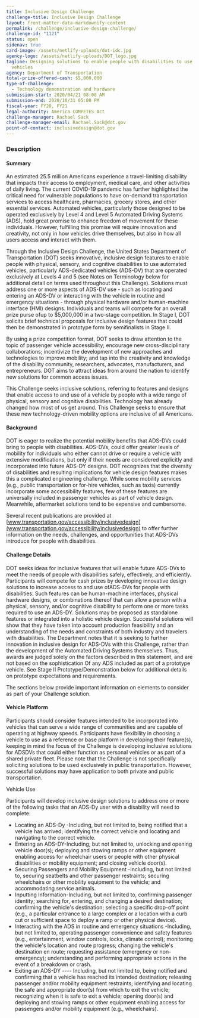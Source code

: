 ```yaml
---
title: Inclusive Design Challenge
challenge-title: Inclusive Design Challenge
layout: front-matter-data-markdownify-content
permalink: /challenge/inclusive-design-challenge/
challenge-id: "1121"
status: open
sidenav: true
card-image: /assets/netlify-uploads/dot-idc.jpg
agency-logo: /assets/netlify-uploads/DOT_logo.jpg
tagline: Designing solutions to enable people with disabilities to use automated
  vehicles
agency: Department of Transportation
total-prize-offered-cash: $5,000,000
type-of-challenge:
  - Technology demonstration and hardware
submission-start: 2020/04/21 08:00 AM
submission-end: 2020/10/31 05:00 PM
fiscal-year: FY20, FY21
legal-authority: America COMPETES Act
challenge-manager: Rachael Sack
challenge-manager-email: Rachael.Sack@dot.gov
point-of-contact: inclusivedesign@dot.gov
---
```

### Description

#### Summary

An estimated 25.5 million Americans experience a travel-limiting disability that impacts their access to employment, medical care, and other activities of daily living. The current COVID-19 pandemic has further highlighted the critical need for vulnerable populations to have on-demand transportation services to access healthcare, pharmacies, grocery stores, and other essential services. Automated vehicles, particularly those designed to be operated exclusively by Level 4 and Level 5 Automated Driving Systems (ADS), hold great promise to enhance freedom of movement for these individuals. However, fulfilling this promise will require innovation and creativity, not only in how vehicles drive themselves, but also in how all users access and interact with them.

Through the Inclusive Design Challenge, the United States Department of Transportation (DOT) seeks innovative, inclusive design features to enable people with physical, sensory, and cognitive disabilities to use automated vehicles, particularly ADS-dedicated vehicles (ADS-DV) that are operated exclusively at Levels 4 and 5 (see Notes on Terminology below for additional detail on terms used throughout this Challenge). Solutions must address one or more aspects of ADS-DV use - such as locating and entering an ADS-DV or interacting with the vehicle in routine and emergency situations - through physical hardware and/or human-machine interface (HMI) designs. Individuals and teams will compete for an overall prize purse ofup to $5,000,000 in a two-stage competition. In Stage I, DOT solicits brief technical proposals for inclusive design features that could then be demonstrated in prototype form by semifinalists in Stage II.

By using a prize competition format, DOT seeks to draw attention to the topic of passenger vehicle accessibility; encourage new cross-disciplinary collaborations; incentivize the development of new approaches and technologies to improve mobility; and tap into the creativity and knowledge of the disability community, researchers, advocates, manufacturers, and entrepreneurs. DOT aims to attract ideas from around the nation to identify new solutions for common access issues.

This Challenge seeks inclusive solutions, referring to features and designs that enable access to and use of a vehicle by people with a wide range of physical, sensory and cognitive disabilities. Technology has already changed how most of us get around. This Challenge seeks to ensure that these new technology-driven mobility options are inclusive of all Americans.

#### Background

DOT is eager to realize the potential mobility benefits that ADS-DVs could bring to people with disabilities. ADS-DVs, could offer greater levels of mobility for individuals who either cannot drive or require a vehicle with extensive modifications, but only if their needs are considered explicitly and incorporated into future ADS-DY designs. DOT recognizes that the diversity of disabilities and resulting implications for vehicle design features makes this a complicated engineering challenge. While some mobility services (e.g., public transportation or for-hire vehicles, such as taxis) currently incorporate some accessibility features, few of these features are universally included in passenger vehicles as part of vehicle design. Meanwhile, aftermarket solutions tend to be expensive and cumbersome.

Several recent publications are provided at [www.transportation.gov/accessibility/inclusivedesign](www.transportation.gov/accessibility/inclusivedesign) to offer further information on the needs, challenges, and opportunities that ADS-DVs introduce for people with disabilities.

#### Challenge Details

DOT seeks ideas for inclusive features that will enable future ADS-DVs to meet the needs of people with disabilities safely, effectively, and efficiently. Participants will compete for cash prizes by developing innovative design solutions to increase access to and use ofADS-DVs for people with disabilities. Such features can be human-machine interfaces, physical hardware designs, or combinations thereof that can allow a person with a physical, sensory, and/or cognitive disability to perform one or more tasks required to use an ADS-DY. Solutions may be proposed as standalone features or integrated into a holistic vehicle design. Successful solutions will show that they have taken into account production feasibility and an understanding of the needs and constraints of both industry and travelers with disabilities. The Department notes that it is seeking to further innovation in inclusive design for ADS-DVs with this Challenge, rather than the development of the Automated Driving Systems themselves. Thus, awards are judged solely on the factors described in this statement, and are not based on the sophistication Of any ADS included as part of a prototype vehicle. See Stage II Prototype/Demonstration below for
additional details on prototype expectations and requirements. 

The sections below provide important information on elements to consider as part of your Challenge solution.

#### Vehicle Platform

Participants should consider features intended to be incorporated into vehicles that can serve a wide range of communities and are capable of operating at highway speeds. Participants have flexibility in choosing a vehicle to use as a reference or base platform in developing their feature(s), keeping in mind the focus of the Challenge is developing inclusive solutions for ADSDVs that could either function as personal vehicles or as part of a shared private fleet. Please note that the Challenge is not specifically soliciting solutions to be used exclusively in public
transportation. However, successful solutions may have application to both private and public transportation.

Vehicle Use

Participants will develop inclusive design solutions to address one or more of the following tasks that an ADS-Dy user with a disability will need to complete:

* Locating an ADS-Dy -Including, but not limited to, being notified that a vehicle has arrived; identifying the correct vehicle and locating and navigating to the correct vehicle.
* Entering an ADS-DY-Including, but not limited to, unlocking and opening vehicle door(s); deploying and stowing ramps or other equipment enabling access for wheelchair users or people with other physical disabilities or mobility equipment; and closing vehicle door(s).
* Securing Passengers and Mobility Equipment -Including, but not limited to, securing seatbelts and other passenger restraints; securing wheelchairs or other mobility equipment to the vehicle; and accommodating service animals.
* Inputting Information-Including, but not limited to, confirming passenger identity; searching for, entering, and changing a desired destination; confirming the vehicle's destination; selecting a specific drop-off point (e.g., a particular entrance to a large complex or a location with a curb cut or sufficient space to deploy a ramp or other physical device).
* Interacting with the ADS in routine and emergency situations -Including, but not limited to, operating passenger convenience and safety features (e.g., entertainment, window controls, locks, climate control); monitoring the vehicle's location and route progress; changing the vehicle's destination en route; requesting assistance (emergency or non-emergency); understanding and performing appropriate actions in the event of a breakdown or crash.
* Exiting an ADS-DY ---- Including, but not limited to, being notified and confirming that a vehicle has reached its intended destination; releasing passenger and/or mobility equipment restraints; identifying and locating the safe and appropriate door(s) from which to exit the vehicle; recognizing when it is safe to exit a vehicle; opening door(s) and deploying and stowing ramps or other equipment enabling access for passengers and/or mobility equipment (e.g., wheelchairs).